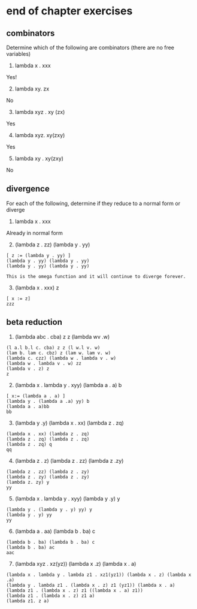 # end of chapter exercises

## combinators

Determine which of the following are combinators (there are no free variables)

1. lambda x . xxx

Yes!

2. lambda xy. zx

No

3. lambda xyz . xy (zx)

Yes

4. lambda xyz. xy(zxy)

Yes

5. lambda xy . xy(zxy)

No

## divergence

For each of the following, determine if they reduce to a normal form or diverge

1. lambda x . xxx 

Already in normal form

2. (lambda z . zz) (lambda y . yy)
```
[ z := (lambda y . yy) ]
(lambda y . yy) (lambda y . yy)
(lambda y . yy) (lambda y . yy)

This is the omega function and it will continue to diverge forever. 
```

3. (lambda x . xxx) z
```
[ x := z]
zzz
```

## beta reduction 

1. (lambda abc . cba) z z (lambda wv .w)

```
(l a.l b.l c. cba) z z (l w.l v. w)
(lam b. lam c. cbz) z (lam w. lam v. w)
(lambda c. czz) (lambda w . lambda v . w)
(lambda w . lambda v . w) zz
(lambda v . z) z
z
```

2. (lambda x . lambda y . xyy) (lambda a . a) b

```
[ x:= (lambda a . a) ]
(lambda y . (lambda a .a) yy) b
(lambda a . a)bb
bb
```

3. (lambda y .y) (lambda x . xx) (lambda z . zq)

```
(lambda x . xx) (lambda z . zq)
(lambda z . zq) (lambda z . zq)
(lambda z . zq) q
qq
```

4. (lambda z . z) (lambda z . zz) (lambda z .zy)

```
(lambda z . zz) (lambda z . zy)
(lambda z . zy) (lambda z . zy)
(lambda z. zy) y
yy
```

5. (lambda x . lambda y . xyy) (lambda y .y) y

```
(lambda y . (lambda y . y) yy) y
(lambda y . y) yy
yy
```

6. (lambda a . aa) (lambda b . ba) c

```
(lambda b . ba) (lambda b . ba) c
(lambda b . ba) ac
aac
```

7. (lambda xyz . xz(yz)) (lambda x .z) (lambda x . a)

```
(lambda x . lambda y . lambda z1 . xz1(yz1)) (lambda x . z) (lambda x .a)
(lambda y . lambda z1 . (lambda x . z) z1 (yz1)) (lambda x . a)
(lambda z1 . (lambda x . z) z1 ((lambda x . a) z1))
(lambda z1 . (lambda x . z) z1 a)
(lambda z1. z a)
```
